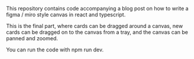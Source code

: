 This repository contains code accompanying a blog post on how to write a figma / miro style canvas in react and typescript.

This is the final part, where cards can be dragged around a canvas, new cards can be dragged on to the canvas from a tray, and the canvas can be panned and zoomed.

You can run the code with npm run dev.
